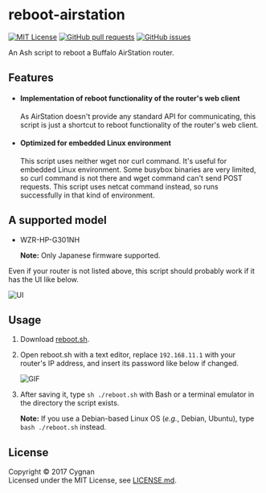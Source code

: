 # reboot-airstation

[![MIT License](http://img.shields.io/badge/license-MIT-cccc00.svg?style=flat)](LICENSE.md)
[![GitHub pull requests](https://img.shields.io/github/issues-pr/cygnan/reboot-airstation.svg?style=flat)](https://github.com/cygnan/reboot-airstation/pulls)
[![GitHub issues](https://img.shields.io/github/issues/cygnan/reboot-airstation.svg?style=flat)](https://github.com/cygnan/reboot-airstation/issues)

An Ash script to reboot a Buffalo AirStation router.

## Features

- #### Implementation of reboot functionality of the router's web client

  As AirStation doesn't provide any standard API for communicating, this script is just a shortcut to reboot functionality of the router's web client.

- #### Optimized for embedded Linux environment

  This script uses neither wget nor curl command. It's useful for embedded Linux environment. Some busybox binaries are very limited, so curl command is not there and wget command can't send POST requests. This script uses netcat command instead, so runs successfully in that kind of environment.

## A supported model

- WZR-HP-G301NH

  **Note:** Only Japanese firmware supported.

Even if your router is not listed above, this script should probably work if it has the UI like below.

![UI](https://user-images.githubusercontent.com/25865313/27252525-91070486-539b-11e7-8f55-0fca3da6d5d2.jpg)

## Usage

1. Download [reboot.sh](https://raw.githubusercontent.com/cygnan/reboot-airstation/master/reboot.sh).

1. Open reboot.sh with a text editor, replace `192.168.11.1` with your router's IP address, and insert its password like below if changed.

   ![GIF](https://user-images.githubusercontent.com/25865313/27253001-eeca661c-53a5-11e7-82ac-93fc29d49ae2.gif)

3. After saving it, type `sh ./reboot.sh` with Bash or a terminal emulator in the directory the script exists.

   **Note:** If you use a Debian-based Linux OS (_e.g._, Debian, Ubuntu), type `bash ./reboot.sh` instead.

## License

Copyright &copy; 2017 Cygnan  
Licensed under the MIT License, see [LICENSE.md](LICENSE.md).
